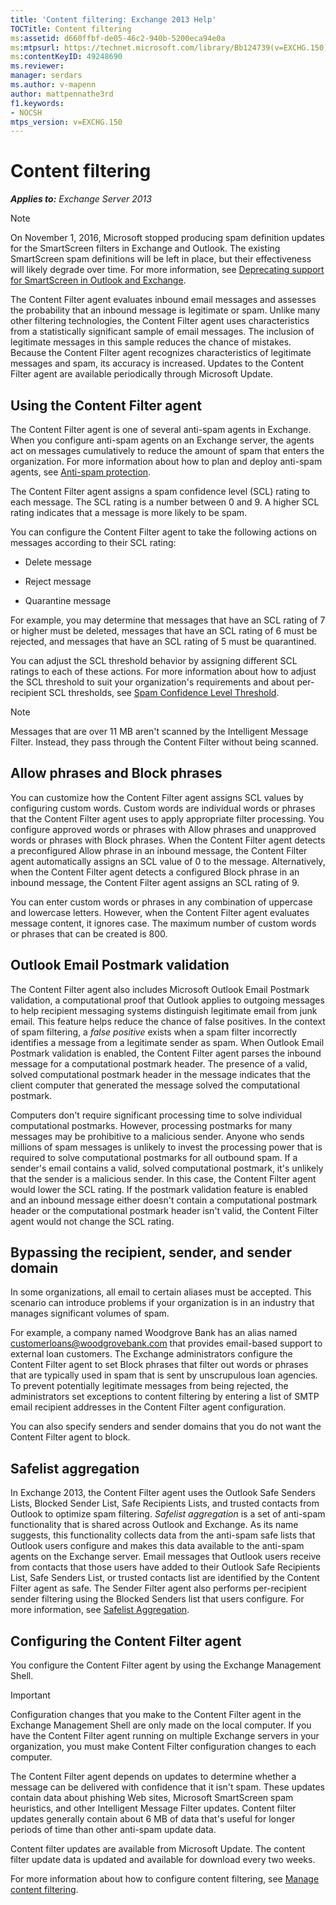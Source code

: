 ```yaml
---
title: 'Content filtering: Exchange 2013 Help'
TOCTitle: Content filtering
ms:assetid: d660ffbf-de05-46c2-940b-5200eca94e0a
ms:mtpsurl: https://technet.microsoft.com/library/Bb124739(v=EXCHG.150)
ms:contentKeyID: 49248690
ms.reviewer: 
manager: serdars
ms.author: v-mapenn
author: mattpennathe3rd
f1.keywords:
- NOCSH
mtps_version: v=EXCHG.150
---
```


# Content filtering

_**Applies to:** Exchange Server 2013_

> [!NOTE]
> On November 1, 2016, Microsoft stopped producing spam definition updates for the SmartScreen filters in Exchange and Outlook. The existing SmartScreen spam definitions will be left in place, but their effectiveness will likely degrade over time. For more information, see <A href="https://go.microsoft.com/fwlink/p/?linkid=835894">Deprecating support for SmartScreen in Outlook and Exchange</A>.

The Content Filter agent evaluates inbound email messages and assesses the probability that an inbound message is legitimate or spam. Unlike many other filtering technologies, the Content Filter agent uses characteristics from a statistically significant sample of email messages. The inclusion of legitimate messages in this sample reduces the chance of mistakes. Because the Content Filter agent recognizes characteristics of legitimate messages and spam, its accuracy is increased. Updates to the Content Filter agent are available periodically through Microsoft Update.

## Using the Content Filter agent

The Content Filter agent is one of several anti-spam agents in Exchange. When you configure anti-spam agents on an Exchange server, the agents act on messages cumulatively to reduce the amount of spam that enters the organization. For more information about how to plan and deploy anti-spam agents, see [Anti-spam protection](anti-spam-protection-exchange-2013-help.md).

The Content Filter agent assigns a spam confidence level (SCL) rating to each message. The SCL rating is a number between 0 and 9. A higher SCL rating indicates that a message is more likely to be spam.

You can configure the Content Filter agent to take the following actions on messages according to their SCL rating:

- Delete message

- Reject message

- Quarantine message

For example, you may determine that messages that have an SCL rating of 7 or higher must be deleted, messages that have an SCL rating of 6 must be rejected, and messages that have an SCL rating of 5 must be quarantined.

You can adjust the SCL threshold behavior by assigning different SCL ratings to each of these actions. For more information about how to adjust the SCL threshold to suit your organization's requirements and about per-recipient SCL thresholds, see [Spam Confidence Level Threshold](spam-confidence-level-threshold-exchange-2013-help.md).

> [!NOTE]
> Messages that are over 11&nbsp;MB aren't scanned by the Intelligent Message Filter. Instead, they pass through the Content Filter without being scanned.

## Allow phrases and Block phrases

You can customize how the Content Filter agent assigns SCL values by configuring custom words. Custom words are individual words or phrases that the Content Filter agent uses to apply appropriate filter processing. You configure approved words or phrases with Allow phrases and unapproved words or phrases with Block phrases. When the Content Filter agent detects a preconfigured Allow phrase in an inbound message, the Content Filter agent automatically assigns an SCL value of 0 to the message. Alternatively, when the Content Filter agent detects a configured Block phrase in an inbound message, the Content Filter agent assigns an SCL rating of 9.

You can enter custom words or phrases in any combination of uppercase and lowercase letters. However, when the Content Filter agent evaluates message content, it ignores case. The maximum number of custom words or phrases that can be created is 800.

## Outlook Email Postmark validation

The Content Filter agent also includes Microsoft Outlook Email Postmark validation, a computational proof that Outlook applies to outgoing messages to help recipient messaging systems distinguish legitimate email from junk email. This feature helps reduce the chance of false positives. In the context of spam filtering, a *false positive* exists when a spam filter incorrectly identifies a message from a legitimate sender as spam. When Outlook Email Postmark validation is enabled, the Content Filter agent parses the inbound message for a computational postmark header. The presence of a valid, solved computational postmark header in the message indicates that the client computer that generated the message solved the computational postmark.

Computers don't require significant processing time to solve individual computational postmarks. However, processing postmarks for many messages may be prohibitive to a malicious sender. Anyone who sends millions of spam messages is unlikely to invest the processing power that is required to solve computational postmarks for all outbound spam. If a sender's email contains a valid, solved computational postmark, it's unlikely that the sender is a malicious sender. In this case, the Content Filter agent would lower the SCL rating. If the postmark validation feature is enabled and an inbound message either doesn't contain a computational postmark header or the computational postmark header isn't valid, the Content Filter agent would not change the SCL rating.

## Bypassing the recipient, sender, and sender domain

In some organizations, all email to certain aliases must be accepted. This scenario can introduce problems if your organization is in an industry that manages significant volumes of spam.

For example, a company named Woodgrove Bank has an alias named customerloans@woodgrovebank.com that provides email-based support to external loan customers. The Exchange administrators configure the Content Filter agent to set Block phrases that filter out words or phrases that are typically used in spam that is sent by unscrupulous loan agencies. To prevent potentially legitimate messages from being rejected, the administrators set exceptions to content filtering by entering a list of SMTP email recipient addresses in the Content Filter agent configuration.

You can also specify senders and sender domains that you do not want the Content Filter agent to block.

## Safelist aggregation

In Exchange 2013, the Content Filter agent uses the Outlook Safe Senders Lists, Blocked Sender List, Safe Recipients Lists, and trusted contacts from Outlook to optimize spam filtering. *Safelist aggregation* is a set of anti-spam functionality that is shared across Outlook and Exchange. As its name suggests, this functionality collects data from the anti-spam safe lists that Outlook users configure and makes this data available to the anti-spam agents on the Exchange server. Email messages that Outlook users receive from contacts that those users have added to their Outlook Safe Recipients List, Safe Senders List, or trusted contacts list are identified by the Content Filter agent as safe. The Sender Filter agent also performs per-recipient sender filtering using the Blocked Senders list that users configure. For more information, see [Safelist Aggregation](safelist-aggregation-exchange-2013-help.md).

## Configuring the Content Filter agent

You configure the Content Filter agent by using the Exchange Management Shell.

> [!IMPORTANT]
> Configuration changes that you make to the Content Filter agent in the Exchange Management Shell are only made on the local computer. If you have the Content Filter agent running on multiple Exchange servers in your organization, you must make Content Filter configuration changes to each computer.

The Content Filter agent depends on updates to determine whether a message can be delivered with confidence that it isn't spam. These updates contain data about phishing Web sites, Microsoft SmartScreen spam heuristics, and other Intelligent Message Filter updates. Content filter updates generally contain about 6 MB of data that's useful for longer periods of time than other anti-spam update data.

Content filter updates are available from Microsoft Update. The content filter update data is updated and available for download every two weeks.

For more information about how to configure content filtering, see [Manage content filtering](manage-content-filtering-exchange-2013-help.md).

